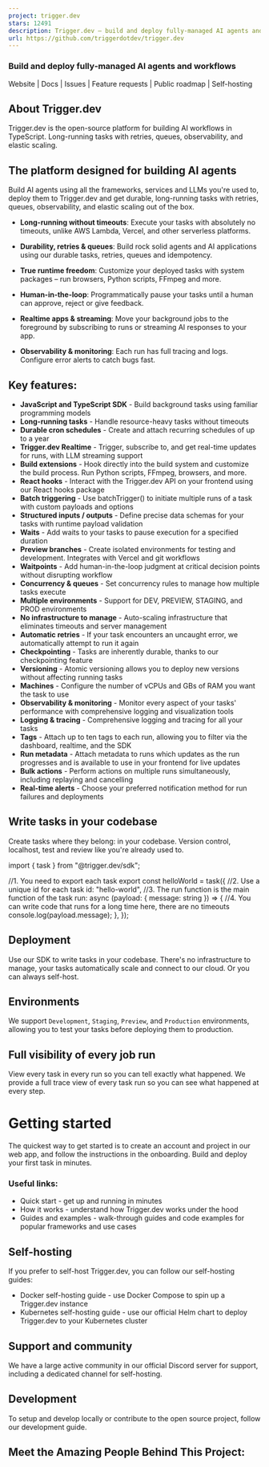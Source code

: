 ```yaml
---
project: trigger.dev
stars: 12491
description: Trigger.dev – build and deploy fully‑managed AI agents and workflows
url: https://github.com/triggerdotdev/trigger.dev
---
```


### Build and deploy fully‑managed AI agents and workflows

Website | Docs | Issues | Feature requests | Public roadmap | Self-hosting

About Trigger.dev
-----------------

Trigger.dev is the open-source platform for building AI workflows in TypeScript. Long-running tasks with retries, queues, observability, and elastic scaling.

The platform designed for building AI agents
--------------------------------------------

Build AI agents using all the frameworks, services and LLMs you're used to, deploy them to Trigger.dev and get durable, long-running tasks with retries, queues, observability, and elastic scaling out of the box.

-   **Long-running without timeouts**: Execute your tasks with absolutely no timeouts, unlike AWS Lambda, Vercel, and other serverless platforms.
    
-   **Durability, retries & queues**: Build rock solid agents and AI applications using our durable tasks, retries, queues and idempotency.
    
-   **True runtime freedom**: Customize your deployed tasks with system packages – run browsers, Python scripts, FFmpeg and more.
    
-   **Human-in-the-loop**: Programmatically pause your tasks until a human can approve, reject or give feedback.
    
-   **Realtime apps & streaming**: Move your background jobs to the foreground by subscribing to runs or streaming AI responses to your app.
    
-   **Observability & monitoring**: Each run has full tracing and logs. Configure error alerts to catch bugs fast.
    

Key features:
-------------

-   **JavaScript and TypeScript SDK** - Build background tasks using familiar programming models
-   **Long-running tasks** - Handle resource-heavy tasks without timeouts
-   **Durable cron schedules** - Create and attach recurring schedules of up to a year
-   **Trigger.dev Realtime** - Trigger, subscribe to, and get real-time updates for runs, with LLM streaming support
-   **Build extensions** - Hook directly into the build system and customize the build process. Run Python scripts, FFmpeg, browsers, and more.
-   **React hooks** - Interact with the Trigger.dev API on your frontend using our React hooks package
-   **Batch triggering** - Use batchTrigger() to initiate multiple runs of a task with custom payloads and options
-   **Structured inputs / outputs** - Define precise data schemas for your tasks with runtime payload validation
-   **Waits** - Add waits to your tasks to pause execution for a specified duration
-   **Preview branches** - Create isolated environments for testing and development. Integrates with Vercel and git workflows
-   **Waitpoints** - Add human-in-the-loop judgment at critical decision points without disrupting workflow
-   **Concurrency & queues** - Set concurrency rules to manage how multiple tasks execute
-   **Multiple environments** - Support for DEV, PREVIEW, STAGING, and PROD environments
-   **No infrastructure to manage** - Auto-scaling infrastructure that eliminates timeouts and server management
-   **Automatic retries** - If your task encounters an uncaught error, we automatically attempt to run it again
-   **Checkpointing** - Tasks are inherently durable, thanks to our checkpointing feature
-   **Versioning** - Atomic versioning allows you to deploy new versions without affecting running tasks
-   **Machines** - Configure the number of vCPUs and GBs of RAM you want the task to use
-   **Observability & monitoring** - Monitor every aspect of your tasks' performance with comprehensive logging and visualization tools
-   **Logging & tracing** - Comprehensive logging and tracing for all your tasks
-   **Tags** - Attach up to ten tags to each run, allowing you to filter via the dashboard, realtime, and the SDK
-   **Run metadata** - Attach metadata to runs which updates as the run progresses and is available to use in your frontend for live updates
-   **Bulk actions** - Perform actions on multiple runs simultaneously, including replaying and cancelling
-   **Real-time alerts** - Choose your preferred notification method for run failures and deployments

Write tasks in your codebase
----------------------------

Create tasks where they belong: in your codebase. Version control, localhost, test and review like you're already used to.

import { task } from "@trigger.dev/sdk";

//1. You need to export each task
export const helloWorld \= task({
  //2. Use a unique id for each task
  id: "hello-world",
  //3. The run function is the main function of the task
  run: async (payload: { message: string }) \=> {
    //4. You can write code that runs for a long time here, there are no timeouts
    console.log(payload.message);
  },
});

Deployment
----------

Use our SDK to write tasks in your codebase. There's no infrastructure to manage, your tasks automatically scale and connect to our cloud. Or you can always self-host.

Environments
------------

We support `Development`, `Staging`, `Preview`, and `Production` environments, allowing you to test your tasks before deploying them to production.

Full visibility of every job run
--------------------------------

View every task in every run so you can tell exactly what happened. We provide a full trace view of every task run so you can see what happened at every step.

Getting started
===============

The quickest way to get started is to create an account and project in our web app, and follow the instructions in the onboarding. Build and deploy your first task in minutes.

### Useful links:

-   Quick start - get up and running in minutes
-   How it works - understand how Trigger.dev works under the hood
-   Guides and examples - walk-through guides and code examples for popular frameworks and use cases

Self-hosting
------------

If you prefer to self-host Trigger.dev, you can follow our self-hosting guides:

-   Docker self-hosting guide - use Docker Compose to spin up a Trigger.dev instance
-   Kubernetes self-hosting guide - use our official Helm chart to deploy Trigger.dev to your Kubernetes cluster

Support and community
---------------------

We have a large active community in our official Discord server for support, including a dedicated channel for self-hosting.

Development
-----------

To setup and develop locally or contribute to the open source project, follow our development guide.

Meet the Amazing People Behind This Project:
--------------------------------------------
